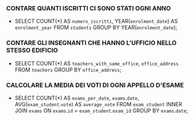 ### CONTARE QUANTI ISCRITTI CI SONO STATI OGNI ANNO
- SELECT COUNT(*) AS `numero_iscritti`, YEAR(`enrolment_date`) AS `enrolment_year` FROM `students` GROUP BY YEAR(`enrolment_date`);

### CONTARE GLI INSEGNANTI CHE HANNO L'UFFICIO NELLO STESSO EDIFICIO
- SELECT COUNT(*) AS `teachers_with_same_office`, `office_address` FROM `teachers` GROUP BY `office_address`;

### CALCOLARE LA MEDIA DEI VOTI DI OGNI APPELLO D'ESAME
- SELECT COUNT(*) AS `exams_per_date`, `exams`.`date`, AVG(`exam_student`.`vote`) AS `average_vote` FROM `exam_student` INNER JOIN `exams` ON `exams`.`id` = `exam_student`.`exam_id` GROUP BY `exams`.`date`;